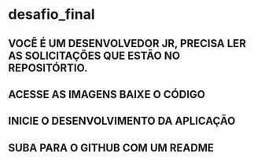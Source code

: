 # desafio_final


## VOCÊ É UM DESENVOLVEDOR JR, PRECISA LER AS SOLICITAÇÕES QUE ESTÃO NO REPOSITÓRTIO. 
## ACESSE AS IMAGENS BAIXE O CÓDIGO
## INICIE O DESENVOLVIMENTO DA APLICAÇÃO
## SUBA PARA O GITHUB COM UM README 
